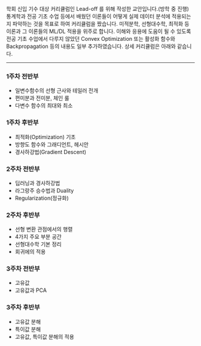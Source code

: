 학회 신입 기수 대상 커리큘럼인 Lead-off 를 위해 작성한 교안입니다.(방학 중 진행)   
통계학과 전공 기초 수업 등에서 배웠던 이론들이 어떻게 실제 데이터 분석에 적용되는지 파악하는 것을 목표로 하여 커리큘럼을 짰습니다.
미적분학, 선형대수학, 최적화 등 이론과 그 이론들의 ML/DL 적용을 위주로 합니다. 이해와 응용에 도움이 될 수 있도록 전공 기초 수업에서 다루지 않았던 Convex Optimization 또는 활성화 함수와 Backpropagation 등의 내용도 일부 추가하였습니다. 상세 커리큘럼은 아래와 같습니다.

------------------------------------------------------------
### 1주차 전반부    
- 일변수함수의 선형 근사와 테일러 전개       
- 편미분과 전미분, 체인 룰      
- 다변수 함수의 최대와 최소     

### 1주차 후반부   
- 최적화(Optimization) 기초   
- 방향도 함수와 그래디언트, 헤시안   
- 경사하강법(Gradient Descent)   

### 2주차 전반부     
- 딥러닝과 경사하강법   
- 라그랑주 승수법과 Duality   
- Regularization(정규화)   

### 2주차 후반부   
- 선형 변환 관점에서의 행렬
- 4가지 주요 부분 공간
- 선형대수학 기본 정리
- 회귀에의 적용   

### 3주차 전반부
- 고유값   
- 고유값과 PCA

### 3주차 후반부   
- 고유값 분해   
- 특이값 분해   
- 고유값, 특이값 분해의 적용   
